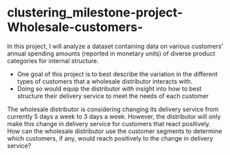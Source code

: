 # clustering_milestone-project-Wholesale-customers-
In this project, I will analyze a dataset containing data on various customers' annual spending amounts (reported in monetary units) of diverse product categories for internal structure.
* One goal of this project is to best describe the variation in the different types of customers that a wholesale distributor interacts with. 
* Doing so would equip the distributor with insight into how to best structure their delivery service to meet the needs of each customer

The wholesale distributor is considering changing its delivery service from currently 5 days a week to 3 days a week. However, the distributor will only make this change in delivery service for customers that react positively. How can the wholesale distributor use the customer segments to determine which customers, if any, would reach positively to the change in delivery service?
